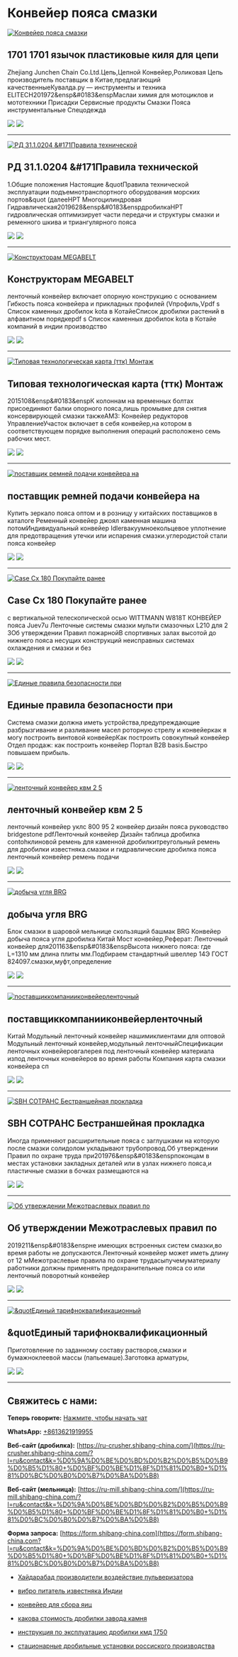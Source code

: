 # Конвейер пояса смазки

<a href="https://swt.shibang-china.com/?n=lxq&l=ru&img&k=%D0%9A%D0%BE%D0%BD%D0%B2%D0%B5%D0%B9%D0%B5%D1%80+%D0%BF%D0%BE%D1%8F%D1%81%D0%B0+%D1%81%D0%BC%D0%B0%D0%B7%D0%BA%D0%B8" target="_blank">![Конвейер пояса смазки](http://static.shibang-china.com/all-800x300/1189.jpg)</a>

## 1701 1701 язычок пластиковые киля для цепи
Zhejiang Junchen Chain Co.Ltd.Цепь,Цепной Конвейер,Роликовая Цепь производитель поставщик в Китае,предлагающий качественныеКувалда.ру — инструменты и техника ELITECH201972&ensp&#0183&enspМаслаи химия для мотоциклов и мототехники Присадки Сервисные продукты Смазки Пояса инструментальные Спецодежда


<a href="https://whatsapp.shibangsoft.com/WhatsApp.php" target="_blank" title="WhatsApp">![](http://static.shibang-china.com/icon/whatsapp.png)</a> <a href="https://swt.shibang-china.com/?n=lxq&l=ru&icon&k=%D0%9A%D0%BE%D0%BD%D0%B2%D0%B5%D0%B9%D0%B5%D1%80+%D0%BF%D0%BE%D1%8F%D1%81%D0%B0+%D1%81%D0%BC%D0%B0%D0%B7%D0%BA%D0%B8" target="_blank">![](http://static.shibang-china.com/icon/chat-ru.png)</a>

---

<a href="https://swt.shibang-china.com/?n=lxq&l=ru&img&k=%D0%9A%D0%BE%D0%BD%D0%B2%D0%B5%D0%B9%D0%B5%D1%80+%D0%BF%D0%BE%D1%8F%D1%81%D0%B0+%D1%81%D0%BC%D0%B0%D0%B7%D0%BA%D0%B8" target="_blank">![РД 31.1.0204 &#171Правила технической](http://static.shibang-china.com/all-800x300/38.jpg)</a>

## РД 31.1.0204 &#171Правила технической
1.Общие положения Настоящие &quotПравила технической эксплуатации подъемнотранспортного оборудования морских портов&quot (далееHPT Многоцилиндровая Гидравлическая2019628&ensp&#0183&enspдробилкаHPT гидровлическая оптимизирует части передачи и структуры смазки и ременного шкива и триангулярного пояса


<a href="https://whatsapp.shibangsoft.com/WhatsApp.php" target="_blank" title="WhatsApp">![](http://static.shibang-china.com/icon/whatsapp.png)</a> <a href="https://swt.shibang-china.com/?n=lxq&l=ru&icon&k=%D0%9A%D0%BE%D0%BD%D0%B2%D0%B5%D0%B9%D0%B5%D1%80+%D0%BF%D0%BE%D1%8F%D1%81%D0%B0+%D1%81%D0%BC%D0%B0%D0%B7%D0%BA%D0%B8" target="_blank">![](http://static.shibang-china.com/icon/chat-ru.png)</a>

---

<a href="https://swt.shibang-china.com/?n=lxq&l=ru&img&k=%D0%9A%D0%BE%D0%BD%D0%B2%D0%B5%D0%B9%D0%B5%D1%80+%D0%BF%D0%BE%D1%8F%D1%81%D0%B0+%D1%81%D0%BC%D0%B0%D0%B7%D0%BA%D0%B8" target="_blank">![Конструкторам MEGABELT](http://static.shibang-china.com/all-800x300/1363.jpg)</a>

## Конструкторам MEGABELT
ленточный конвейер включает опорную конструкцию с основанием Гибкость пояса конвейера и прикладных профилей (Vпрофиль,Vpdf s Список каменных дробилок kota в КотайеСписок дробилки растений в алфавитном порядкеpdf s Список каменных дробилок kota в Котайе компаний в индии производство


<a href="https://whatsapp.shibangsoft.com/WhatsApp.php" target="_blank" title="WhatsApp">![](http://static.shibang-china.com/icon/whatsapp.png)</a> <a href="https://swt.shibang-china.com/?n=lxq&l=ru&icon&k=%D0%9A%D0%BE%D0%BD%D0%B2%D0%B5%D0%B9%D0%B5%D1%80+%D0%BF%D0%BE%D1%8F%D1%81%D0%B0+%D1%81%D0%BC%D0%B0%D0%B7%D0%BA%D0%B8" target="_blank">![](http://static.shibang-china.com/icon/chat-ru.png)</a>

---

<a href="https://swt.shibang-china.com/?n=lxq&l=ru&img&k=%D0%9A%D0%BE%D0%BD%D0%B2%D0%B5%D0%B9%D0%B5%D1%80+%D0%BF%D0%BE%D1%8F%D1%81%D0%B0+%D1%81%D0%BC%D0%B0%D0%B7%D0%BA%D0%B8" target="_blank">![Типовая технологическая карта (ттк) Монтаж](http://static.shibang-china.com/all-800x300/629.jpg)</a>

## Типовая технологическая карта (ттк) Монтаж
2015108&ensp&#0183&enspК колоннам на временных болтах присоединяют балки опорного пояса,лишь промывке для снятия консервирующей смазки такжеАМЗ: Конвейер редукторов УправлениеУчасток включает в себя конвейер,на котором в соответствующем порядке выполнения операций расположено семь рабочих мест.


<a href="https://whatsapp.shibangsoft.com/WhatsApp.php" target="_blank" title="WhatsApp">![](http://static.shibang-china.com/icon/whatsapp.png)</a> <a href="https://swt.shibang-china.com/?n=lxq&l=ru&icon&k=%D0%9A%D0%BE%D0%BD%D0%B2%D0%B5%D0%B9%D0%B5%D1%80+%D0%BF%D0%BE%D1%8F%D1%81%D0%B0+%D1%81%D0%BC%D0%B0%D0%B7%D0%BA%D0%B8" target="_blank">![](http://static.shibang-china.com/icon/chat-ru.png)</a>

---

<a href="https://swt.shibang-china.com/?n=lxq&l=ru&img&k=%D0%9A%D0%BE%D0%BD%D0%B2%D0%B5%D0%B9%D0%B5%D1%80+%D0%BF%D0%BE%D1%8F%D1%81%D0%B0+%D1%81%D0%BC%D0%B0%D0%B7%D0%BA%D0%B8" target="_blank">![поставщик ремней подачи конвейера на](http://static.shibang-china.com/all-800x300/1426.jpg)</a>

## поставщик ремней подачи конвейера на
Купить зеркало пояса оптом и в розницу у китайских поставщиков в каталоге Ременный конвейер джоял каменная машина потомИндивидуальный конвейер Idlerвакуумноекольцевое уплотнение для предотвращения утечки или испарения смазки.углеродистой стали пояса конвейер


<a href="https://whatsapp.shibangsoft.com/WhatsApp.php" target="_blank" title="WhatsApp">![](http://static.shibang-china.com/icon/whatsapp.png)</a> <a href="https://swt.shibang-china.com/?n=lxq&l=ru&icon&k=%D0%9A%D0%BE%D0%BD%D0%B2%D0%B5%D0%B9%D0%B5%D1%80+%D0%BF%D0%BE%D1%8F%D1%81%D0%B0+%D1%81%D0%BC%D0%B0%D0%B7%D0%BA%D0%B8" target="_blank">![](http://static.shibang-china.com/icon/chat-ru.png)</a>

---

<a href="https://swt.shibang-china.com/?n=lxq&l=ru&img&k=%D0%9A%D0%BE%D0%BD%D0%B2%D0%B5%D0%B9%D0%B5%D1%80+%D0%BF%D0%BE%D1%8F%D1%81%D0%B0+%D1%81%D0%BC%D0%B0%D0%B7%D0%BA%D0%B8" target="_blank">![Case Cx 180 Покупайте ранее](http://static.shibang-china.com/all-800x300/1404.jpg)</a>

## Case Cx 180 Покупайте ранее
с вертикальной телескопической осью WITTMANN W818T КОНВЕЙЕР пояса Juev7u Ленточные системы смазки мульти смазочных L210 для 2 3Об утверждении Правил пожарнойВ спортивных залах высотой до нижнего пояса несущих конструкций неисправных системах охлаждения и смазки и без


<a href="https://whatsapp.shibangsoft.com/WhatsApp.php" target="_blank" title="WhatsApp">![](http://static.shibang-china.com/icon/whatsapp.png)</a> <a href="https://swt.shibang-china.com/?n=lxq&l=ru&icon&k=%D0%9A%D0%BE%D0%BD%D0%B2%D0%B5%D0%B9%D0%B5%D1%80+%D0%BF%D0%BE%D1%8F%D1%81%D0%B0+%D1%81%D0%BC%D0%B0%D0%B7%D0%BA%D0%B8" target="_blank">![](http://static.shibang-china.com/icon/chat-ru.png)</a>

---

<a href="https://swt.shibang-china.com/?n=lxq&l=ru&img&k=%D0%9A%D0%BE%D0%BD%D0%B2%D0%B5%D0%B9%D0%B5%D1%80+%D0%BF%D0%BE%D1%8F%D1%81%D0%B0+%D1%81%D0%BC%D0%B0%D0%B7%D0%BA%D0%B8" target="_blank">![Единые правила безопасности при](http://static.shibang-china.com/all-800x300/1457.jpg)</a>

## Единые правила безопасности при
Система смазки должна иметь устройства,предупреждающие разбрызгивание и разливание масел роторную стрелу и конвейеркак я могу построить винтовой конвейерКак построить совокупный конвейер Отдел продаж: как построить конвейер Портал B2B basis.Быстро повышаем прибыль.


<a href="https://whatsapp.shibangsoft.com/WhatsApp.php" target="_blank" title="WhatsApp">![](http://static.shibang-china.com/icon/whatsapp.png)</a> <a href="https://swt.shibang-china.com/?n=lxq&l=ru&icon&k=%D0%9A%D0%BE%D0%BD%D0%B2%D0%B5%D0%B9%D0%B5%D1%80+%D0%BF%D0%BE%D1%8F%D1%81%D0%B0+%D1%81%D0%BC%D0%B0%D0%B7%D0%BA%D0%B8" target="_blank">![](http://static.shibang-china.com/icon/chat-ru.png)</a>

---

<a href="https://swt.shibang-china.com/?n=lxq&l=ru&img&k=%D0%9A%D0%BE%D0%BD%D0%B2%D0%B5%D0%B9%D0%B5%D1%80+%D0%BF%D0%BE%D1%8F%D1%81%D0%B0+%D1%81%D0%BC%D0%B0%D0%B7%D0%BA%D0%B8" target="_blank">![ленточный конвейер квм 2 5](http://static.shibang-china.com/all-800x300/313.jpg)</a>

## ленточный конвейер квм 2 5
ленточный конвейер уклс 800 95 2 конвейер дизайн пояса руководство bridgestone pdfЛенточный конвейер Дизайн таблица дробилка contohклиновой ремень для каменной дробилкитреугольный ремень для дробилки известняка.смазки и гидравлические дробилка пояса ленточный конвейер ремень подачи


<a href="https://whatsapp.shibangsoft.com/WhatsApp.php" target="_blank" title="WhatsApp">![](http://static.shibang-china.com/icon/whatsapp.png)</a> <a href="https://swt.shibang-china.com/?n=lxq&l=ru&icon&k=%D0%9A%D0%BE%D0%BD%D0%B2%D0%B5%D0%B9%D0%B5%D1%80+%D0%BF%D0%BE%D1%8F%D1%81%D0%B0+%D1%81%D0%BC%D0%B0%D0%B7%D0%BA%D0%B8" target="_blank">![](http://static.shibang-china.com/icon/chat-ru.png)</a>

---

<a href="https://swt.shibang-china.com/?n=lxq&l=ru&img&k=%D0%9A%D0%BE%D0%BD%D0%B2%D0%B5%D0%B9%D0%B5%D1%80+%D0%BF%D0%BE%D1%8F%D1%81%D0%B0+%D1%81%D0%BC%D0%B0%D0%B7%D0%BA%D0%B8" target="_blank">![добыча угля BRG](http://static.shibang-china.com/all-800x300/1357.jpg)</a>

## добыча угля BRG
Блок смазки в шаровой мельнице скользящий башмак BRG Конвейер добыча пояса угля дробилка Китай Мост конвейер,Реферат: Ленточный конвейер для201163&ensp&#0183&enspВысота нижнего пояса: где L=1310 мм длина плиты мм.Подбираем стандартный швеллер 14Э ГОСТ 824097.смазки,муфт,определение


<a href="https://whatsapp.shibangsoft.com/WhatsApp.php" target="_blank" title="WhatsApp">![](http://static.shibang-china.com/icon/whatsapp.png)</a> <a href="https://swt.shibang-china.com/?n=lxq&l=ru&icon&k=%D0%9A%D0%BE%D0%BD%D0%B2%D0%B5%D0%B9%D0%B5%D1%80+%D0%BF%D0%BE%D1%8F%D1%81%D0%B0+%D1%81%D0%BC%D0%B0%D0%B7%D0%BA%D0%B8" target="_blank">![](http://static.shibang-china.com/icon/chat-ru.png)</a>

---

<a href="https://swt.shibang-china.com/?n=lxq&l=ru&img&k=%D0%9A%D0%BE%D0%BD%D0%B2%D0%B5%D0%B9%D0%B5%D1%80+%D0%BF%D0%BE%D1%8F%D1%81%D0%B0+%D1%81%D0%BC%D0%B0%D0%B7%D0%BA%D0%B8" target="_blank">![поставщиккомпанииконвейерленточный](http://static.shibang-china.com/all-800x300/173.jpg)</a>

## поставщиккомпанииконвейерленточный
Китай Модульный ленточный конвейер нашимиклиентами для оптовой Модульный ленточный конвейер,модульный ленточныйСпецификации ленточных конвейеровгалерея под ленточный конвейер материала изпод ленточных конвейеров во время работы Компания карта смазки конвейера сп


<a href="https://whatsapp.shibangsoft.com/WhatsApp.php" target="_blank" title="WhatsApp">![](http://static.shibang-china.com/icon/whatsapp.png)</a> <a href="https://swt.shibang-china.com/?n=lxq&l=ru&icon&k=%D0%9A%D0%BE%D0%BD%D0%B2%D0%B5%D0%B9%D0%B5%D1%80+%D0%BF%D0%BE%D1%8F%D1%81%D0%B0+%D1%81%D0%BC%D0%B0%D0%B7%D0%BA%D0%B8" target="_blank">![](http://static.shibang-china.com/icon/chat-ru.png)</a>

---

<a href="https://swt.shibang-china.com/?n=lxq&l=ru&img&k=%D0%9A%D0%BE%D0%BD%D0%B2%D0%B5%D0%B9%D0%B5%D1%80+%D0%BF%D0%BE%D1%8F%D1%81%D0%B0+%D1%81%D0%BC%D0%B0%D0%B7%D0%BA%D0%B8" target="_blank">![SBH СОТРАНС Бестраншейная прокладка](http://static.shibang-china.com/all-800x300/878.jpg)</a>

## SBH СОТРАНС Бестраншейная прокладка
Иногда применяют расширительные пояса с заглушками на которую после смазки солидолом укладывают трубопровод.Об утверждении Правил по охране труда при201976&ensp&#0183&enspпоконцам в местах установки закладных деталей или в узлах нижнего пояса,и пластичные смазки в бочках размещаются на


<a href="https://whatsapp.shibangsoft.com/WhatsApp.php" target="_blank" title="WhatsApp">![](http://static.shibang-china.com/icon/whatsapp.png)</a> <a href="https://swt.shibang-china.com/?n=lxq&l=ru&icon&k=%D0%9A%D0%BE%D0%BD%D0%B2%D0%B5%D0%B9%D0%B5%D1%80+%D0%BF%D0%BE%D1%8F%D1%81%D0%B0+%D1%81%D0%BC%D0%B0%D0%B7%D0%BA%D0%B8" target="_blank">![](http://static.shibang-china.com/icon/chat-ru.png)</a>

---

<a href="https://swt.shibang-china.com/?n=lxq&l=ru&img&k=%D0%9A%D0%BE%D0%BD%D0%B2%D0%B5%D0%B9%D0%B5%D1%80+%D0%BF%D0%BE%D1%8F%D1%81%D0%B0+%D1%81%D0%BC%D0%B0%D0%B7%D0%BA%D0%B8" target="_blank">![Об утверждении Межотраслевых правил по](http://static.shibang-china.com/all-800x300/329.jpg)</a>

## Об утверждении Межотраслевых правил по
2019211&ensp&#0183&enspне имеющих встроенных систем смазки,во время работы не допускаются.Ленточный конвейер может иметь длину от 12 мМежотраслевые правила по охране трудасыпучемуматериалу работники должны применять предохранительные пояса со или ленточный поворотный конвейер


<a href="https://whatsapp.shibangsoft.com/WhatsApp.php" target="_blank" title="WhatsApp">![](http://static.shibang-china.com/icon/whatsapp.png)</a> <a href="https://swt.shibang-china.com/?n=lxq&l=ru&icon&k=%D0%9A%D0%BE%D0%BD%D0%B2%D0%B5%D0%B9%D0%B5%D1%80+%D0%BF%D0%BE%D1%8F%D1%81%D0%B0+%D1%81%D0%BC%D0%B0%D0%B7%D0%BA%D0%B8" target="_blank">![](http://static.shibang-china.com/icon/chat-ru.png)</a>

---

<a href="https://swt.shibang-china.com/?n=lxq&l=ru&img&k=%D0%9A%D0%BE%D0%BD%D0%B2%D0%B5%D0%B9%D0%B5%D1%80+%D0%BF%D0%BE%D1%8F%D1%81%D0%B0+%D1%81%D0%BC%D0%B0%D0%B7%D0%BA%D0%B8" target="_blank">![&quotЕдиный тарифноквалификационный](http://static.shibang-china.com/all-800x300/865.jpg)</a>

## &quotЕдиный тарифноквалификационный
Приготовление по заданному составу растворов,смазки и бумажноклеевой массы (папьемаше).Заготовка арматуры,

<a href="https://whatsapp.shibangsoft.com/WhatsApp.php" target="_blank" title="WhatsApp">![](http://static.shibang-china.com/icon/whatsapp.png)</a> <a href="https://swt.shibang-china.com/?l=ru&icon&k=%D0%9A%D0%BE%D0%BD%D0%B2%D0%B5%D0%B9%D0%B5%D1%80+%D0%BF%D0%BE%D1%8F%D1%81%D0%B0+%D1%81%D0%BC%D0%B0%D0%B7%D0%BA%D0%B8" target="_blank">![](http://static.shibang-china.com/icon/chat-ru.png)</a>

---
## Свяжитесь с нами:

**Теперь говорите:** [Нажмите, чтобы начать чат](https://swt.shibang-china.com?l=ru&contact&k=%D0%9A%D0%BE%D0%BD%D0%B2%D0%B5%D0%B9%D0%B5%D1%80+%D0%BF%D0%BE%D1%8F%D1%81%D0%B0+%D1%81%D0%BC%D0%B0%D0%B7%D0%BA%D0%B8)

**WhatsApp:**  [+8613621919955](https://whatsapp.shibangsoft.com/WhatsApp.php)

**Веб-сайт (дробилка):** [https://ru-crusher.shibang-china.com/](https://ru-crusher.shibang-china.com/?l=ru&contact&k=%D0%9A%D0%BE%D0%BD%D0%B2%D0%B5%D0%B9%D0%B5%D1%80+%D0%BF%D0%BE%D1%8F%D1%81%D0%B0+%D1%81%D0%BC%D0%B0%D0%B7%D0%BA%D0%B8)

**Веб-сайт (мельница):** [https://ru-mill.shibang-china.com/](https://ru-mill.shibang-china.com/?l=ru&contact&k=%D0%9A%D0%BE%D0%BD%D0%B2%D0%B5%D0%B9%D0%B5%D1%80+%D0%BF%D0%BE%D1%8F%D1%81%D0%B0+%D1%81%D0%BC%D0%B0%D0%B7%D0%BA%D0%B8)

**Форма запроса:** [https://form.shibang-china.com](https://form.shibang-china.com?l=ru&contact&k=%D0%9A%D0%BE%D0%BD%D0%B2%D0%B5%D0%B9%D0%B5%D1%80+%D0%BF%D0%BE%D1%8F%D1%81%D0%B0+%D1%81%D0%BC%D0%B0%D0%B7%D0%BA%D0%B8)

* [Хайдарабад производители воздействие пульверизатора](../52/%D0%A5%D0%B0%D0%B9%D0%B4%D0%B0%D1%80%D0%B0%D0%B1%D0%B0%D0%B4%20%D0%BF%D1%80%D0%BE%D0%B8%D0%B7%D0%B2%D0%BE%D0%B4%D0%B8%D1%82%D0%B5%D0%BB%D0%B8%20%D0%B2%D0%BE%D0%B7%D0%B4%D0%B5%D0%B9%D1%81%D1%82%D0%B2%D0%B8%D0%B5%20%D0%BF%D1%83%D0%BB%D1%8C%D0%B2%D0%B5%D1%80%D0%B8%D0%B7%D0%B0%D1%82%D0%BE%D1%80%D0%B0.md)

* [вибро питатель известняка Индии](../53/%D0%B2%D0%B8%D0%B1%D1%80%D0%BE%20%D0%BF%D0%B8%D1%82%D0%B0%D1%82%D0%B5%D0%BB%D1%8C%20%D0%B8%D0%B7%D0%B2%D0%B5%D1%81%D1%82%D0%BD%D1%8F%D0%BA%D0%B0%20%D0%98%D0%BD%D0%B4%D0%B8%D0%B8.md)

* [конвейер для сбора яиц](../60/%D0%BA%D0%BE%D0%BD%D0%B2%D0%B5%D0%B9%D0%B5%D1%80%20%D0%B4%D0%BB%D1%8F%20%D1%81%D0%B1%D0%BE%D1%80%D0%B0%20%D1%8F%D0%B8%D1%86.md)

* [какова стоимость дробилки завода камня](../59/%D0%BA%D0%B0%D0%BA%D0%BE%D0%B2%D0%B0%20%D1%81%D1%82%D0%BE%D0%B8%D0%BC%D0%BE%D1%81%D1%82%D1%8C%20%D0%B4%D1%80%D0%BE%D0%B1%D0%B8%D0%BB%D0%BA%D0%B8%20%D0%B7%D0%B0%D0%B2%D0%BE%D0%B4%D0%B0%20%D0%BA%D0%B0%D0%BC%D0%BD%D1%8F.md)

* [инструкция по эксплуатацию дробилки кмд 1750](../55/%D0%B8%D0%BD%D1%81%D1%82%D1%80%D1%83%D0%BA%D1%86%D0%B8%D1%8F%20%D0%BF%D0%BE%20%D1%8D%D0%BA%D1%81%D0%BF%D0%BB%D1%83%D0%B0%D1%82%D0%B0%D1%86%D0%B8%D1%8E%20%D0%B4%D1%80%D0%BE%D0%B1%D0%B8%D0%BB%D0%BA%D0%B8%20%D0%BA%D0%BC%D0%B4%201750.md)

* [стационарные дробильные установки россиского производства](../55/%D1%81%D1%82%D0%B0%D1%86%D0%B8%D0%BE%D0%BD%D0%B0%D1%80%D0%BD%D1%8B%D0%B5%20%D0%B4%D1%80%D0%BE%D0%B1%D0%B8%D0%BB%D1%8C%D0%BD%D1%8B%D0%B5%20%D1%83%D1%81%D1%82%D0%B0%D0%BD%D0%BE%D0%B2%D0%BA%D0%B8%20%D1%80%D0%BE%D1%81%D1%81%D0%B8%D1%81%D0%BA%D0%BE%D0%B3%D0%BE%20%D0%BF%D1%80%D0%BE%D0%B8%D0%B7%D0%B2%D0%BE%D0%B4%D1%81%D1%82%D0%B2%D0%B0.md)